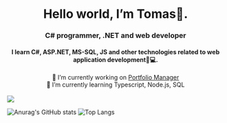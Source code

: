 



  <h1 align="center" > Hello world, I’m Tomas👋. </h1>
  <h3 align="center">C# programmer, .NET and web developer</h3>
  <h4 align="center">I learn C#, ASP.NET, MS-SQL, JS and other technologies related to web application development👀💻.</h4>

<div align="center">  🔭 I’m currently working on <a href="https://github.com/TomasSobotaT/Portfolio_Manager">Portfolio Manager<a> </div>
<div align="center">  🌱 I’m currently learning Typescript, Node.js, SQL  </div> </br>  

<img src="https://img.shields.io/badge/-C%23-3484D2.svg?logo=csharp&style=plastic">
<!--

<h3>Languages and Tools</h3>
<p>
  <img alt="github actions" src="https://img.shields.io/badge/-Github_Actions-2088FF?style=flat-square&logo=github-actions&logoColor=white" />
  <img alt="TypeScript" src="https://img.shields.io/badge/-TypeScript-007ACC?style=flat-square&logo=typescript&logoColor=white" />
  <img alt="git" src="https://img.shields.io/badge/-Git-F05032?style=flat-square&logo=git&logoColor=white" />
  <img alt="html5" src="https://img.shields.io/badge/-HTML5-E34F26?style=flat-square&logo=html5&logoColor=white" />
</p>

<h3 align="left">Get in touch with me:</h3>
<p align="left">
<a href="https://www.linkedin.com/in/luk%C3%A1%C5%A1-ko%C5%BEu%C5%A1n%C3%ADk-b66b77278/" target="blank"><img align="center" src="https://raw.githubusercontent.com/rahuldkjain/github-profile-readme-generator/master/src/images/icons/Social/linked-in-alt.svg" alt="Lukáš Kožušník" height="30" width="40" /></a>
</p>
-->

![Anurag's GitHub stats](https://github-readme-stats.vercel.app/api?username=TomasSobotaT&show_icons=true&theme=transparent)
![Top Langs](https://github-readme-stats.vercel.app/api/top-langs/?username=TomasSobotaT&layout=compact)
